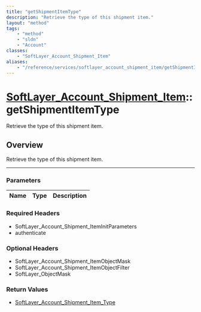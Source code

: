 ```yaml
---
title: "getShipmentItemType"
description: "Retrieve the type of this shipment item."
layout: "method"
tags:
    - "method"
    - "sldn"
    - "Account"
classes:
    - "SoftLayer_Account_Shipment_Item"
aliases:
    - "/reference/services/softlayer_account_shipment_item/getShipmentItemType"
---
```

# [SoftLayer_Account_Shipment_Item](/reference/services/SoftLayer_Account_Shipment_Item)::getShipmentItemType

Retrieve the type of this shipment item.


## Overview 
Retrieve the type of this shipment item.

-----

### Parameters 
|Name | Type | Description |
| --- | --- | --- |


### Required Headers
* SoftLayer_Account_Shipment_ItemInitParameters
* authenticate


### Optional Headers
* SoftLayer_Account_Shipment_ItemObjectMask
* SoftLayer_Account_Shipment_ItemObjectFilter
* SoftLayer_ObjectMask

### Return Values
* <a href='/reference/datatypes/SoftLayer_Account_Shipment_Item_Type'>SoftLayer_Account_Shipment_Item_Type </a>




